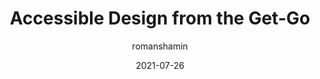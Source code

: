 ---
author: romanshamin
date: 2021-07-26
publisher: evilmartians
tags:
  - accessibility
  - meta
target_url: https://evilmartians.com/chronicles/accessible-design-from-the-get-go
title: Accessible Design from the Get-Go
---
